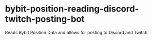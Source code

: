 # bybit-position-reading-discord-twitch-posting-bot
Reads Bybit Position Data and allows for posting to Discord and Twitch 
